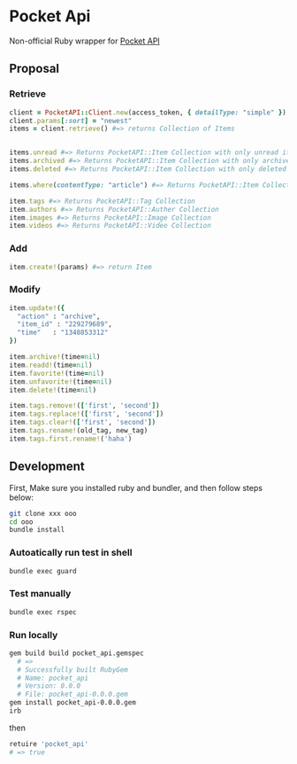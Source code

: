 # Pocket Api

Non-official Ruby wrapper for [Pocket API](https://getpocket.com/developer/)


## Proposal


### Retrieve

```ruby
client = PocketAPI::Client.new(access_token, { detailType: "simple" })
client.params[:sort] = "newest"
items = client.retrieve() #=> returns Collection of Items


items.unread #=> Returns PocketAPI::Item Collection with only unread items
items.archived #=> Returns PocketAPI::Item Collection with only archived items
items.deleted #=> Returns PocketAPI::Item Collection with only deleted items

items.where(contentType: "article") #=> Returns PocketAPI::Item Collection with only items tagged as `contentType == "article"`, etc...

item.tags #=> Returns PocketAPI::Tag Collection
item.authors #=> Returns PocketAPI::Auther Collection
item.images #=> Returns PocketAPI::Image Collection
item.videos #=> Returns PocketAPI::Video Collection
```


### Add

```rb
item.create!(params) #=> return Item
```

### Modify

```rb
item.update!({
  "action" : "archive",
  "item_id" : "229279689",
  "time"   : "1348853312"
})

item.archive!(time=nil)
item.readd!(time=nil)
item.favorite!(time=nil)
item.unfavorite!(time=nil)
item.delete!(time=nil)

item.tags.remove!(['first', 'second'])
item.tags.replace!(['first', 'second'])
item.tags.clear!(['first', 'second'])
item.tags.rename!(old_tag, new_tag)
item.tags.first.rename!('haha')
```

## Development

First, Make sure you installed ruby and bundler, and then follow steps below:

```sh
git clone xxx ooo
cd ooo
bundle install
```

### Autoatically run test in shell

```sh
bundle exec guard
```

### Test manually

```sh
bundle exec rspec
```

### Run locally

```sh
gem build build pocket_api.gemspec
  # =>
  # Successfully built RubyGem
  # Name: pocket_api
  # Version: 0.0.0
  # File: pocket_api-0.0.0.gem
gem install pocket_api-0.0.0.gem
irb
```

then

```rb
retuire 'pocket_api'
# => true
```



